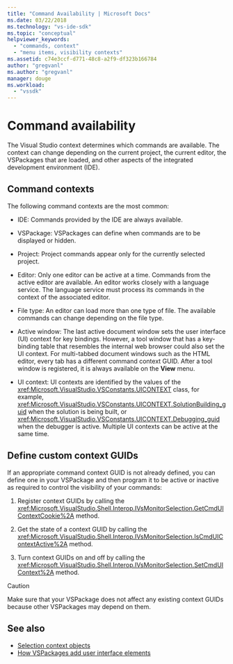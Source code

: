 ```yaml
---
title: "Command Availability | Microsoft Docs"
ms.date: 03/22/2018
ms.technology: "vs-ide-sdk"
ms.topic: "conceptual"
helpviewer_keywords:
  - "commands, context"
  - "menu items, visibility contexts"
ms.assetid: c74e3ccf-d771-48c8-a2f9-df323b166784
author: "gregvanl"
ms.author: "gregvanl"
manager: douge
ms.workload:
  - "vssdk"
---
```

# Command availability

The Visual Studio context determines which commands are available. The context can change depending on the current project, the current editor, the VSPackages that are loaded, and other aspects of the integrated development environment (IDE).

## Command contexts

The following command contexts are the most common:

- IDE: Commands provided by the IDE are always available.

- VSPackage: VSPackages can define when commands are to be displayed or hidden.

- Project: Project commands appear only for the currently selected project.

- Editor: Only one editor can be active at a time. Commands from the active editor are available. An editor works closely with a language service. The language service must process its commands in the context of the associated editor.

- File type: An editor can load more than one type of file. The available commands can change depending on the file type.

- Active window: The last active document window sets the user interface (UI) context for key bindings. However, a tool window that has a key-binding table that resembles the internal web browser could also set the UI context. For multi-tabbed document windows such as the HTML editor, every tab has a different command context GUID. After a tool window is registered, it is always available on the **View** menu.

- UI context: UI contexts are identified by the values of the <xref:Microsoft.VisualStudio.VSConstants.UICONTEXT> class, for example, <xref:Microsoft.VisualStudio.VSConstants.UICONTEXT.SolutionBuilding_guid> when the solution is being built, or <xref:Microsoft.VisualStudio.VSConstants.UICONTEXT.Debugging_guid> when the debugger is active. Multiple UI contexts can be active at the same time.

## Define custom context GUIDs

If an appropriate command context GUID is not already defined, you can define one in your VSPackage and then program it to be active or inactive as required to control the visibility of your commands:

1.  Register context GUIDs by calling the <xref:Microsoft.VisualStudio.Shell.Interop.IVsMonitorSelection.GetCmdUIContextCookie%2A> method.

2.  Get the state of a context GUID by calling the <xref:Microsoft.VisualStudio.Shell.Interop.IVsMonitorSelection.IsCmdUIContextActive%2A> method.

3.  Turn context GUIDs on and off by calling the <xref:Microsoft.VisualStudio.Shell.Interop.IVsMonitorSelection.SetCmdUIContext%2A> method.
   
> [!CAUTION]
> Make sure that your VSPackage does not affect any existing context GUIDs because other VSPackages may depend on them.

## See also

- [Selection context objects](../../extensibility/internals/selection-context-objects.md)
- [How VSPackages add user interface elements](../../extensibility/internals/how-vspackages-add-user-interface-elements.md)